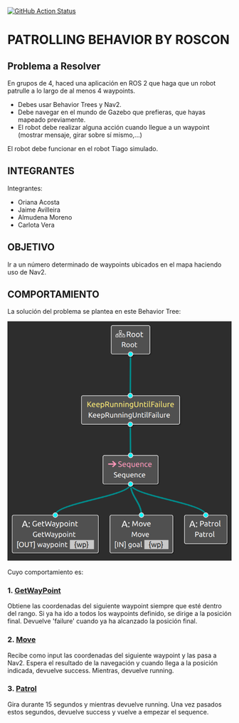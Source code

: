 [![GitHub Action
Status](https://github.com/IntelligentRoboticsLabs/ros2_planning_system/workflows/master/badge.svg)](https://github.com/Docencia-fmrico/patrolling-roscon)

# PATROLLING BEHAVIOR BY ROSCON

## Problema a Resolver

En grupos de 4, haced una aplicación en ROS 2 que haga que un robot patrulle a lo largo de al menos 4 waypoints.

* Debes usar Behavior Trees y Nav2.
* Debe navegar en el mundo de Gazebo que prefieras, que hayas mapeado previamente.
* El robot debe realizar alguna acción cuando llegue a un waypoint (mostrar mensaje, girar sobre sí mismo,...)

El robot debe funcionar en el robot Tiago simulado.

## INTEGRANTES

Integrantes:
* Oriana Acosta
* Jaime Avilleira
* Almudena Moreno
* Carlota Vera

## OBJETIVO

Ir a un número determinado de waypoints ubicados en el mapa haciendo uso de Nav2.

## COMPORTAMIENTO

La solución del problema se plantea en este Behavior Tree:

  ![árbol](https://github.com/Docencia-fmrico/patrolling-roscon/blob/main/BT.png)

Cuyo comportamiento es:

### 1.  [GetWayPoint](https://github.com/Docencia-fmrico/patrolling-roscon/blob/main/patrolling_bt/src/patrolling_bt/GetWaypoint.cpp)

Obtiene las coordenadas del siguiente waypoint siempre que esté dentro del rango. Si ya ha ido a todos los waypoints definido, se dirige a la posición final. Devuelve 'failure' cuando ya ha alcanzado la posición final.

### 2. [Move](https://github.com/Docencia-fmrico/patrolling-roscon/blob/main/patrolling_bt/src/patrolling_bt/Move.cpp)

Recibe como input las coordenadas del siguiente waypoint y las pasa a Nav2. Espera el resultado de la navegación y cuando llega a la posición indicada, devuelve success. Mientras, devuelve running.

### 3. [Patrol](https://github.com/Docencia-fmrico/patrolling-roscon/blob/main/patrolling_bt/src/patrolling_bt/Patrol.cpp)

Gira durante 15 segundos y mientras devuelve running. Una vez pasados estos segundos, devuelve success y vuelve a empezar el sequence. 
